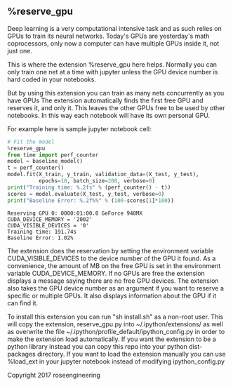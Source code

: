 ## %reserve\_gpu

Deep learning is a very computational intensive task and as such
relies on GPUs to train its neural networks.  Today's GPUs
are yesterday's math coprocessors, only now a computer can have
multiple GPUs inside it, not just one.

This is where the extension %reserve\_gpu here helps.
Normally you can only train one net at a time with jupyter
unless the GPU device number is hard coded in your notebooks.  

But by using this extension you can train as many nets concurrently as you have GPUs
The extension automatically finds the first free GPU and reserves it, and only it.
This leaves the other GPUs free to be used by other notebooks.
In this way each notebook will have its own personal GPU.

For example here is sample jupyter notebook cell:

```python
# Fit the model
%reserve_gpu
from time import perf_counter
model = baseline_model()
t = perf_counter()
model.fit(X_train, y_train, validation_data=(X_test, y_test), 
          epochs=10, batch_size=200, verbose=0)
print("Training time: %.2fs" % (perf_counter() - t))
scores = model.evaluate(X_test, y_test, verbose=0)
print("Baseline Error: %.2f%%" % (100-scores[1]*100))
```
```
Reserving GPU 0: 0000:01:00.0 GeForce 940MX
CUDA_DEVICE_MEMORY = '2002'
CUDA_VISIBLE_DEVICES = '0'
Training time: 191.74s
Baseline Error: 1.02%
```

The extension does the reservation by setting the environment variable
CUDA\_VISIBLE\_DEVICES to the device number of the GPU it found.  As a convenience,
the amount of MB on the free GPU is set in the environment variable CUDA\_DEVICE\_MEMORY.
If no GPUs are free the extension displays a message saying there are no free GPU devices.
The extension also takes the GPU device number as an argument if you want to reserve
a specific or multiple GPUs.  It also displays information about the GPU if it can find it.

To install this extension you can run "sh install.sh" as a non-root user.
This will copy the extension, reserve\_gpu.py into ~/.ipython/extensions/
as well as overwrite the file ~/.ipython/profile\_default/ipython\_config.py
in order to make the extension load automatically.  If you want the extension to be
a python library instead you can copy this repo into your python dist-packages
directory.  If you want to load the extension manually you can use %load\_ext in
your jupyter notebook instead of modifying ipython\_config.py

Copyright 2017 roseengineering
